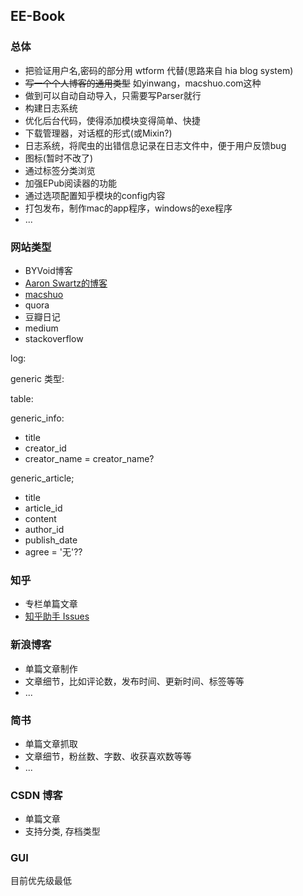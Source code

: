 ## EE-Book

### 总体

* 把验证用户名,密码的部分用 wtform 代替(思路来自 hia blog system)
* ~~写一个个人博客的通用类型~~ 如yinwang，macshuo.com这种
* 做到可以自动自动导入，只需要写Parser就行
* 构建日志系统
* 优化后台代码，使得添加模块变得简单、快捷
* 下载管理器，对话框的形式(或Mixin?)
* 日志系统，将爬虫的出错信息记录在日志文件中，便于用户反馈bug
* 图标(暂时不改了)
* 通过标签分类浏览
* 加强EPub阅读器的功能
* 通过选项配置知乎模块的config内容
* 打包发布，制作mac的app程序，windows的exe程序
* ...

### 网站类型  

* BYVoid博客
* [Aaron Swartz的博客](www.aaronsw.com)
* [macshuo](http://macshuo.com/)
* quora
* 豆瓣日记
* medium
* stackoverflow


log:

generic 类型:  

table: 

generic_info:

* title
* creator_id
* creator_name = creator_name?

generic_article;

* title
* article_id
* content
* author_id
* publish_date
* agree = '无'??

### 知乎
 
* 专栏单篇文章
* [知乎助手 Issues](https://github.com/YaoZeyuan/ZhihuHelp/issues)


### 新浪博客

* 单篇文章制作
* 文章细节，比如评论数，发布时间、更新时间、标签等等
* ...
 
### 简书

* 单篇文章抓取
* 文章细节，粉丝数、字数、收获喜欢数等等
* ...

### CSDN 博客

* 单篇文章
* 支持分类, 存档类型

### GUI
目前优先级最低




